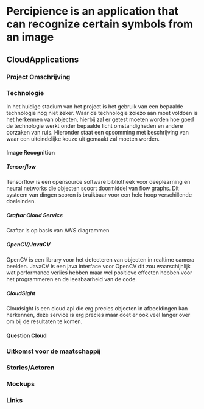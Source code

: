 # Percipience is an application that can recognize certain symbols from an image
## CloudApplications
### Project Omschrijving

### Technologie
In het huidige stadium van het project is het gebruik van een bepaalde technologie nog niet zeker. Waar de technologie zoiezo aan moet voldoen is het herkennen van objecten, hierbij zal er getest moeten worden hoe goed de technologie werkt onder bepaalde licht omstandigheden en andere oorzaken van ruis. Hieronder staat een opsomming met beschrijving van waar een uiteindelijke keuze uit gemaakt zal moeten worden. 

#### Image Recognition

##### Tensorflow
Tensorflow is een opensource software bibliotheek voor deeplearning en neural networks die objecten scoort doormiddel van flow graphs. Dit systeem van dingen scoren is bruikbaar voor een hele hoop verschillende doeleinden.

##### Craftar Cloud Service
Craftar is op basis van AWS diagrammen

##### OpenCV/JavaCV
OpenCV is een library voor het detecteren van objecten in realtime camera beelden. JavaCV is een java interface voor OpenCV dit zou waarschijnlijk wat performance verlies hebben maar wel positieve effecten hebben voor het programmeren en de leesbaarheid van de code.

##### CloudSight
Cloudsight is een cloud api die erg precies objecten in afbeeldingen kan herkennen, deze service is erg precies maar doet er ook veel langer over om bij de resultaten te komen.

#### Question Cloud

### Uitkomst voor de maatschappij

### Stories/Actoren

### Mockups

### Links
